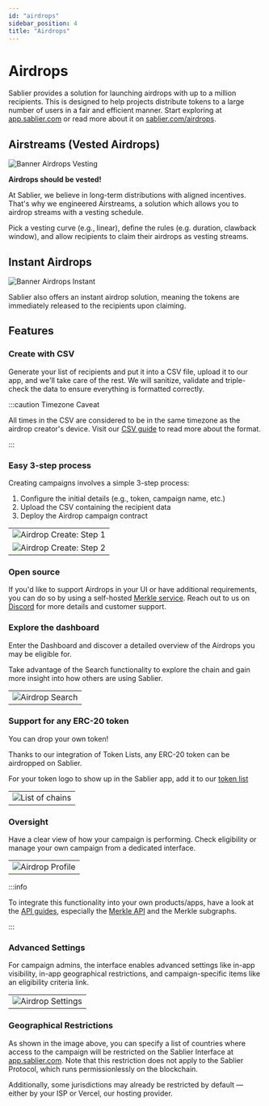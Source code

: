```yaml
---
id: "airdrops"
sidebar_position: 4
title: "Airdrops"
---
```


# Airdrops

Sablier provides a solution for launching airdrops with up to a million recipients. This is designed to help projects
distribute tokens to a large number of users in a fair and efficient manner. Start exploring at
[app.sablier.com](https://app.sablier.com/airdrops/) or read more about it on
[sablier.com/airdrops](https://sablier.com/airdrops).

## Airstreams (Vested Airdrops)

![Banner Airdrops Vesting](/img/banners/docs-airdrops-airstreams.webp)

**Airdrops should be vested!**

At Sablier, we believe in long-term distributions with aligned incentives. That's why we engineered Airstreams, a
solution which allows you to airdrop streams with a vesting schedule.

Pick a vesting curve (e.g., linear), define the rules (e.g. duration, clawback window), and allow recipients to claim
their airdrops as vesting streams.

## Instant Airdrops

![Banner Airdrops Instant](/img/banners/docs-airdrops-instant.webp)

Sablier also offers an instant airdrop solution, meaning the tokens are immediately released to the recipients upon
claiming.

## Features

### Create with CSV

Generate your list of recipients and put it into a CSV file, upload it to our app, and we'll take care of the rest. We
will sanitize, validate and triple-check the data to ensure everything is formatted correctly.

:::caution Timezone Caveat

All times in the CSV are considered to be in the same timezone as the airdrop creator's device. Visit our
[CSV guide](/apps/guides/csv-support) to read more about the format.

:::

### Easy 3-step process

Creating campaigns involves a simple 3-step process:

1. Configure the initial details (e.g., token, campaign name, etc.)
2. Upload the CSV containing the recipient data
3. Deploy the Airdrop campaign contract

|                                                               |
| ------------------------------------------------------------- |
| ![Airdrop Create: Step 1](/screenshots/airdrop-create-1.webp) |
| ![Airdrop Create: Step 2](/screenshots/airdrop-create-2.webp) |

### Open source

If you'd like to support Airdrops in your UI or have additional requirements, you can do so by using a self-hosted
[Merkle service](/api/airdrops/merkle-api/overview). Reach out to us on [Discord](https://discord.sablier.com) for more
details and customer support.

### Explore the dashboard

Enter the Dashboard and discover a detailed overview of the Airdrops you may be eligible for.

Take advantage of the Search functionality to explore the chain and gain more insight into how others are using Sablier.

|                                                     |
| --------------------------------------------------- |
| ![Airdrop Search](/screenshots/airdrop-search.webp) |

### Support for any ERC-20 token

You can drop your own token!

Thanks to our integration of Token Lists, any ERC-20 token can be airdropped on Sablier.

For your token logo to show up in the Sablier app, add it to our
[token list](https://github.com/sablier-labs/community-token-list/issues/new?template=token-request.md)

|                                                     |
| --------------------------------------------------- |
| ![List of chains](/screenshots/general-chains.webp) |

### Oversight

Have a clear view of how your campaign is performing. Check eligibility or manage your own campaign from a dedicated
interface.

|                                                       |
| ----------------------------------------------------- |
| ![Airdrop Profile](/screenshots/airdrop-profile.webp) |

:::info

To integrate this functionality into your own products/apps, have a look at the [API guides](/api/overview), especially
the [Merkle API](/api/airdrops/merkle-api/overview) and the Merkle subgraphs.

:::

### Advanced Settings

For campaign admins, the interface enables advanced settings like in-app visibility, in-app geographical restrictions,
and campaign-specific items like an eligibility criteria link.

|                                                         |
| ------------------------------------------------------- |
| ![Airdrop Settings](/screenshots/airdrop-settings.webp) |

### Geographical Restrictions

As shown in the image above, you can specify a list of countries where access to the campaign will be restricted on the
Sablier Interface at [app.sablier.com](https://app.sablier.com). Note that this restriction does not apply to the
Sablier Protocol, which runs permissionlessly on the blockchain.

Additionally, some jurisdictions may already be restricted by default — either by your ISP or Vercel, our hosting
provider.
